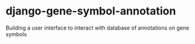 # django-gene-symbol-annotation
Building a user interface to interact with database of annotations on gene symbols
